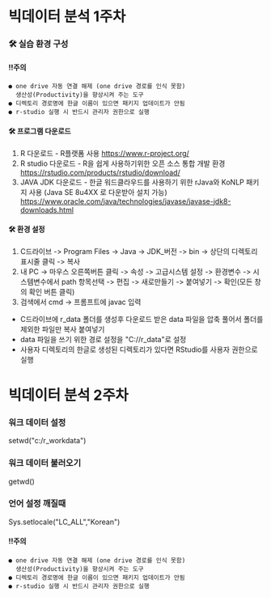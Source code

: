 # 빅데이터 분석 1주차
### 🛠️ 실습 환경 구성
#### !!주의
    ● one drive 자동 연결 해제 (one drive 경로를 인식 못함)
      생산성(Productivity)을 향상시켜 주는 도구
    ● 디렉토리 경로명에 한글 이름이 있으면 패키지 업데이트가 안됨
    ● r-studio 실행 시 반드시 관리자 권한으로 실행

#### 🛠️ 프로그램 다운로드
   1. R 다운로드 - R플랫폼 사용
      <https://www.r-project.org/>
   3. R studio 다운로드 - R을 쉽게 사용하기위한 오픈 소스 통합 개발 환경                     
      <https://rstudio.com/products/rstudio/download/>
   4. JAVA JDK 다운로드 - 한글 워드클라우드를 사용하기 위한 rJava와 KoNLP 패키지 사용 (Java SE 8u4XX 로 다운받아 설치 가능)
      <https://www.oracle.com/java/technologies/javase/javase-jdk8-downloads.html>

#### 🛠️ 환경 설정
1. C드라이브 -> Program Files -> Java -> JDK_버전 -> bin -> 상단의 디렉토리 표시줄 클릭 -> 복사
2. 내 PC -> 마우스 오른쪽버튼 클릭 -> 속성 -> 고급시스템 설정 -> 환경변수 -> 시스템변수에서 path 항목선택 -> 편집 -> 새로만들기 -> 붙여넣기 -> 확인(모든 창의 확인 버튼 클릭)
3. 검색에서 cmd -> 프롬프트에 javac 입력

* C드라이브에 r_data 폴더를 생성후 다운로드 받은 data 파일을 압축 풀어서 폴더를 제외한 파일만 복사 붙여넣기
* data 파일을 쓰기 위한 경로 설정을 "C://r_data"로 설정
* 사용자 디렉토리의 한글로 생성된 디렉토리가 있다면 RStudio를 사용자 권한으로 실행

# 빅데이터 분석 2주차
### 워크 데이터 설정
setwd("c:/r_workdata")
### 워크 데이터 불러오기
getwd()
### 언어 설정 깨질때
Sys.setlocale("LC_ALL","Korean")

#### !!주의
    ● one drive 자동 연결 해제 (one drive 경로를 인식 못함)
      생산성(Productivity)을 향상시켜 주는 도구
    ● 디렉토리 경로명에 한글 이름이 있으면 패키지 업데이트가 안됨
    ● r-studio 실행 시 반드시 관리자 권한으로 실행
